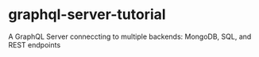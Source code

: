 # graphql-server-tutorial
A GraphQL Server conneccting to multiple backends: MongoDB, SQL, and REST endpoints
